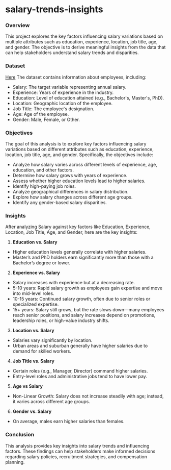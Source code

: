 # salary-trends-insights
### Overview
This project explores the key factors influencing salary variations based on multiple attributes such as education, experience, location, job title, age, and gender. The objective is to derive meaningful insights from the data that can help stakeholders understand salary trends and disparities.

### Dataset
[Here](https://www.kaggle.com/datasets/mrsimple07/salary-prediction-data)
The dataset contains information about employees, including:
- Salary: The target variable representing annual salary.
- Experience: Years of experience in the industry.
- Education: Level of education attained (e.g., Bachelor's, Master's, PhD).
- Location: Geographic location of the employee.
- Job Title: The employee's designation.
- Age: Age of the employee.
- Gender: Male, Female, or Other.

### Objectives
The goal of this analysis is to explore key factors influencing salary variations based on different attributes such as education, experience, location, job title, age, and gender. Specifically, the objectives include:
- Analyze how salary varies across different levels of experience, age, education, and other factors.
- Determine how salary grows with years of experience.
- Assess whether higher education levels lead to higher salaries.
- Identify high-paying job roles.
- Analyze geographical differences in salary distribution.
- Explore how salary changes across different age groups.
- Identify any gender-based salary disparities.

### Insights
After analyzing Salary against key factors like Education, Experience, Location, Job Title, Age, and Gender, here are the key insights:

1. **Education vs. Salary**
- Higher education levels generally correlate with higher salaries.
- Master’s and PhD holders earn significantly more than those with a Bachelor’s degree or lower.

2. **Experience vs. Salary**
- Salary increases with experience but at a decreasing rate.
- 5-10 years: Rapid salary growth as employees gain expertise and move into mid-level roles.
- 10-15 years: Continued salary growth, often due to senior roles or specialized expertise.
- 15+ years: Salary still grows, but the rate slows down—many employees reach senior positions, and salary increases depend on promotions, leadership roles, or high-value industry shifts.

3. **Location vs. Salary**
- Salaries vary significantly by location.
- Urban areas and suburban generally have higher salaries due to demand for skilled workers.

4. **Job Title vs. Salary**
- Certain roles (e.g., Manager, Director) command higher salaries.
- Entry-level roles and administrative jobs tend to have lower pay.

5. **Age vs Salary**
- Non-Linear Growth: Salary does not increase steadily with age; instead, it varies across different age groups.

6. **Gender vs. Salary**
- On average, males earn higher salaries than females.

### Conclusion
This analysis provides key insights into salary trends and influencing factors. These findings can help stakeholders make informed decisions regarding salary policies, recruitment strategies, and compensation planning.

